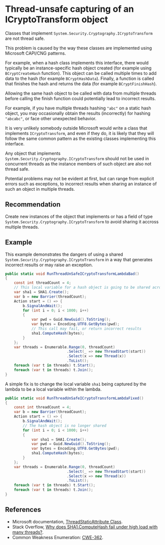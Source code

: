 # Thread-unsafe capturing of an ICryptoTransform object
Classes that implement `System.Security.Cryptography.ICryptoTransform` are not thread safe.

This problem is caused by the way these classes are implemented using Microsoft CAPI/CNG patterns.

For example, when a hash class implements this interface, there would typically be an instance-specific hash object created (for example using `BCryptCreateHash` function). This object can be called multiple times to add data to the hash (for example `BCryptHashData`). Finally, a function is called that finishes the hash and returns the data (for example `BCryptFinishHash`).

Allowing the same hash object to be called with data from multiple threads before calling the finish function could potentially lead to incorrect results.

For example, if you have multiple threads hashing `"abc"` on a static hash object, you may occasionally obtain the results (incorrectly) for hashing `"abcabc"`, or face other unexpected behavior.

It is very unlikely somebody outside Microsoft would write a class that implements `ICryptoTransform`, and even if they do, it is likely that they will follow the same common pattern as the existing classes implementing this interface.

Any object that implements `System.Security.Cryptography.ICryptoTransform` should not be used in concurrent threads as the instance members of such object are also not thread safe.

Potential problems may not be evident at first, but can range from explicit errors such as exceptions, to incorrect results when sharing an instance of such an object in multiple threads.


## Recommendation
Create new instances of the object that implements or has a field of type `System.Security.Cryptography.ICryptoTransform` to avoid sharing it accross multiple threads.


## Example
This example demonstrates the dangers of using a shared `System.Security.Cryptography.ICryptoTransform` in a way that generates incorrect results or may raise an exception.


```csharp
public static void RunThreadUnSafeICryptoTransformLambdaBad()
{
    const int threadCount = 4;
    // This local variable for a hash object is going to be shared across multiple threads
    var sha1 = SHA1.Create();
    var b = new Barrier(threadCount);
    Action start = () => {
        b.SignalAndWait();
        for (int i = 0; i < 1000; i++)
        {
            var pwd = Guid.NewGuid().ToString();
            var bytes = Encoding.UTF8.GetBytes(pwd);
            // This call may fail, or return incorrect results
            sha1.ComputeHash(bytes);
        }
    };
    var threads = Enumerable.Range(0, threadCount)
                            .Select(_ => new ThreadStart(start))
                            .Select(x => new Thread(x))
                            .ToList();
    foreach (var t in threads) t.Start();
    foreach (var t in threads) t.Join();
}

```
A simple fix is to change the local variable `sha1` being captured by the lambda to be a local variable within the lambda.


```csharp
public static void RunThreadUnSafeICryptoTransformLambdaFixed()
{
    const int threadCount = 4;
    var b = new Barrier(threadCount);
    Action start = () => {
        b.SignalAndWait();
        // The hash object is no longer shared
        for (int i = 0; i < 1000; i++)
        {
            var sha1 = SHA1.Create();
            var pwd = Guid.NewGuid().ToString();
            var bytes = Encoding.UTF8.GetBytes(pwd);
            sha1.ComputeHash(bytes);
        }
    };
    var threads = Enumerable.Range(0, threadCount)
                            .Select(_ => new ThreadStart(start))
                            .Select(x => new Thread(x))
                            .ToList();
    foreach (var t in threads) t.Start();
    foreach (var t in threads) t.Join();
}

```

## References
* Microsoft documentation, [ThreadStaticAttribute Class](https://docs.microsoft.com/en-us/dotnet/api/system.threadstaticattribute?view=netframework-4.7.2).
* Stack Overflow, [Why does SHA1.ComputeHash fail under high load with many threads?](https://stackoverflow.com/questions/26592596/why-does-sha1-computehash-fail-under-high-load-with-many-threads).
* Common Weakness Enumeration: [CWE-362](https://cwe.mitre.org/data/definitions/362.html).
